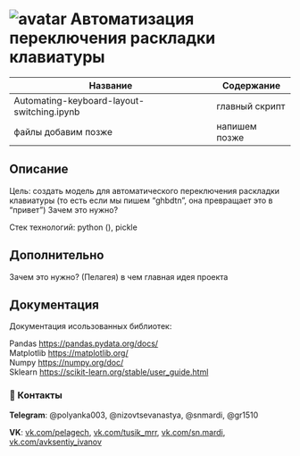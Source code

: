 #                ![avatar](https://sun1-13.userapi.com/s/v1/ig2/1r0-byxqFwdntyCx2i6Cxc7zn4yTw9oRDkcLqX789qs6OY9_IBqz2P08wtzp6K35BK9K_cJ-MtI9TyCBczcNCIWF.jpg?size=50x50&amp;quality=96&amp;crop=176,90,541,541&amp;ava=1)                                                    Автоматизация переключения раскладки клавиатуры                             

Название                                   | Содержание
-------------------------------------------|----------------------
Automating-keyboard-layout-switching.ipynb | главный скрипт
файлы добавим позже                        | напишем позже

##                                                                    Описание

Цель: создать модель для автоматического переключения раскладки клавиатуры (то есть если мы пишем “ghbdtn”, она превращает это в “привет”)
Зачем это нужно?

Стек технологий: python (), pickle
  
##                                                                    Дополнительно

Зачем это нужно? (Пелагея)
в чем главная идея проекта

##                                                                    Документация
Документация исользованных библиотек:

Pandas https://pandas.pydata.org/docs/ \
Matplotlib https://matplotlib.org/ \
Numpy https://numpy.org/doc/ \
Sklearn https://scikit-learn.org/stable/user_guide.html
  
###                                                       :paw_prints: Контакты

**Telegram**: @polyanka003, @nizovtsevanastya, @snmardi, @gr1510 

**VK**: [vk.com/pelagech](https://vk.com/pelagech), [vk.com/tusik_mrr](https://vk.com/tusik_mrr), [vk.com/sn.mardi](https://vk.com/sn.mardi), [vk.com/avksentiy_ivanov](https://vk.com/avksentiy_ivanov)
  
  
